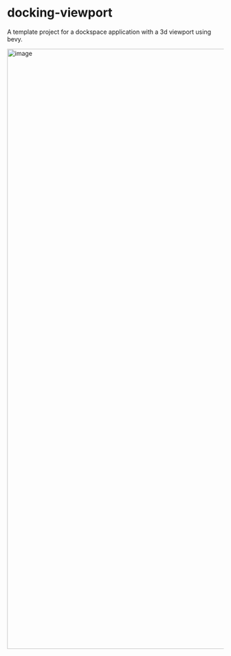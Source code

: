 # docking-viewport
A template project for a dockspace application with a 3d viewport using bevy.

<img width="1392" alt="image" src="https://github.com/ThomasAlban/docking-viewport/assets/98399119/38ba5090-1404-47d8-b7dc-8a30dd634b60">
